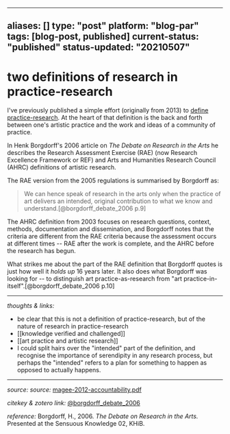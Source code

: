 
---
aliases: []
type: "post"
platform: "blog-par"
tags: [blog-post, published]
current-status: "published"
status-updated: "20210507"
---

# two definitions of research in practice-research

I've previously published a simple effort (originally from 2013) to [define practice-research](https://practiceasresearchblog.wordpress.com/2016/01/05/a-definition/). At the heart of that definition is the back and forth between one's artistic practice and the work and ideas of a community of practice. 

In Henk Borgdorff's 2006 article on _The Debate on Research in the Arts_ he describes the Research Assessment Exercise (RAE) (now Research Excellence Framework or REF) and Arts and Humanities Research Council (AHRC) definitions of artistic research. 

The RAE version from the 2005 regulations is summarised by Borgdorff as:

>We can hence speak of research in the arts only when the practice of art delivers an intended, original contribution to what we know and understand.[@borgdorff_debate_2006 p.9]

The AHRC definition from 2003 focuses on research questions, context, methods, documentation and dissemination, and Borgdorff notes that the criteria are different from the RAE criteria because the assessment occurs at different times -- RAE after the work is complete, and the AHRC before the research has begun.

What strikes me about the part of the RAE definition that Borgdorff quotes is just how well it _holds up_ 16 years later. It also does what Borgdorff was looking for -- to distinguish art practice-as-research from "art practice-in-itself".[@borgdorff_debate_2006 p.10]



---

_thoughts & links:_

- be clear that this is not a definition of practice-research, but of the nature of research in practice-research
- [[knowledge verified and challenged]]
- [[art practice and artistic research]]
- I could split hairs over the "intended" part of the definition, and recognise the importance of serendipity in any research process, but perhaps the "intended" refers to a plan for something to happen as opposed to actually happens. 


---

_source:_ _source:_ [magee-2012-accountability.pdf](hook://file/mz8Ki68gv?p=RHJvcGJveC9iaWJsaW9ncmFwaHkgcGRmcw==&n=magee-2012-accountability.pdf)

_citekey & zotero link:_ [@borgdorff_debate_2006](zotero://select/items/1_QYPSQMY2)


_reference:_ Borgdorff, H., 2006. _The Debate on Research in the Arts._ Presented at the Sensuous Knowledge 02, KHiB.


